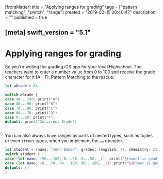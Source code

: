 [frontMatter]
title = "Applying ranges for grading"
tags = ["pattern matching", "switch", "range"]
created = "2019-02-15 20:40:47"
description = ""
published = true

[meta]
swift_version = "5.1"
---

# Applying ranges for grading

So you\'re writing the grading iOS app for your local Highschool. The
teachers want to enter a number value from 0 to 100 and receive the
grade character for it (A - F). Pattern Matching to the rescue:

``` Swift
let aGrade = 84

switch aGrade {
case 90...100: print("A")
case 80...90: print("B")
case 70...80: print("C")
case 60...70: print("D")
case 0...60: print("F")
default: print("Incorrect Grade")
}
```

You can also always have ranges as parts of nested types, such as tuples or even
`struct` types, when you implement the [`~=`](apv::match-operator) operator.

``` Swift
let student = (name: "John Donar", grades: (english: 77, chemistry: 21, math: 60, sociology: 42))
switch student {
case (let name, (90...100, 0...50, 0...50, _)): print("\(name) is good at arts")
case (let name, (0...50, 90...100, 90...100, _)): print("\(name) is good at sciences")
default: ()
}
```
